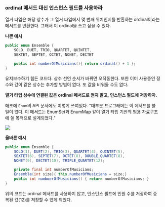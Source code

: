 ### ordinal 메서드 대신 인스턴스 필드를 사용하라
열거 타입은 해당 상수가 그 열거 타입에서 몇 번째 위치인지를 반환하는 ordinal이라는 메서드를 반환한다. 그래서 이 ordinal을 쓰고 싶을 수 있다.

**나쁜 예시**
``` java
public enum Ensemble {
    SOLO, DUET, TRIO, QUARTET, QUINTET,
    SEXTET, SEPTET, OCTET, NONET, DECTET

    public int numberOfMusicians(){ return ordinal() + 1 };
}
```

유지보수하기 힘든 코드다. 상수 선언 순서가 바뀌면 오작동한다. 또한 이미 사용중인 정수와 값이 같은 상수는 추가할 방법이 없다.
또 값을 비워둘 수도 없다.

**열거 타입 상수에 연결된 값은 ordinal 메서드로 얻지 말고, 인스턴스 필드에 저장하자.**

애초에 `Enum`의 API 문서에도 이렇게 쓰여있다. "대부분 프로그래머는 이 메서드를 쓸 일이 없다. 이 메서드는 EnumSet과 EnumMap 같이 열거 타입 기반의 범용 자료구조에 쓸 목적으로 설계되었다."

![](https://images.velog.io/images/injoon2019/post/76f1241c-2521-47a2-be88-9c97b82a3f2c/image.png)

**올바른 예시**
``` java
public enum Ensemble {
    SOLO(1), DUET(2), TRIO(3), QUARTET(4), QUINTET(5),
    SEXTET(6), SEPTET(7), OCTET(8), DOUBLE_QUARTET(8),
    NONET(9), DECTET(10), TRIPLE_QUARTET(12);

    private final int numberOfMusicians;
    Ensemble(int size){ this.numberOfMusicians = size;}
    public int numboerOfMusicians() { return numberOfMusicians; }
}
```
위의 코드는 ordinal 메서드를 사용하지 않고, 인스턴스 필드에 인원 수를 저장하여 중복된 값(12)를 저장할 수 있게 되었다.